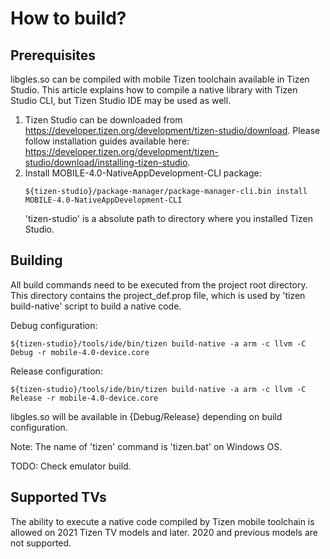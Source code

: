 How to build?
=======

## Prerequisites

libgles.so can be compiled with mobile Tizen toolchain available in Tizen Studio.
This article explains how to compile a native library with Tizen Studio CLI, but Tizen Studio IDE may be used as well.

1. Tizen Studio can be downloaded from https://developer.tizen.org/development/tizen-studio/download.
   Please follow installation guides available here: https://developer.tizen.org/development/tizen-studio/download/installing-tizen-studio.
2. Install MOBILE-4.0-NativeAppDevelopment-CLI package:
    ```
    ${tizen-studio}/package-manager/package-manager-cli.bin install MOBILE-4.0-NativeAppDevelopment-CLI
    ```
   'tizen-studio' is a absolute path to directory where you installed Tizen Studio.

## Building

All build commands need to be executed from the project root directory. This directory contains the project_def.prop file,
which is used by 'tizen build-native' script to build a native code.

Debug configuration:
```
${tizen-studio}/tools/ide/bin/tizen build-native -a arm -c llvm -C Debug -r mobile-4.0-device.core
```

Release configuration:
```
${tizen-studio}/tools/ide/bin/tizen build-native -a arm -c llvm -C Release -r mobile-4.0-device.core
```

libgles.so will be available in {Debug/Release} depending on build configuration.

Note:
The name of 'tizen' command is 'tizen.bat' on Windows OS.

TODO: Check emulator build.

## Supported TVs

The ability to execute a native code compiled by Tizen mobile toolchain is allowed on 2021 Tizen TV models and later.
2020 and previous models are not supported.
